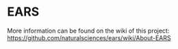 # EARS
More information can be found on the wiki of this project: https://github.com/naturalsciences/ears/wiki/About-EARS
